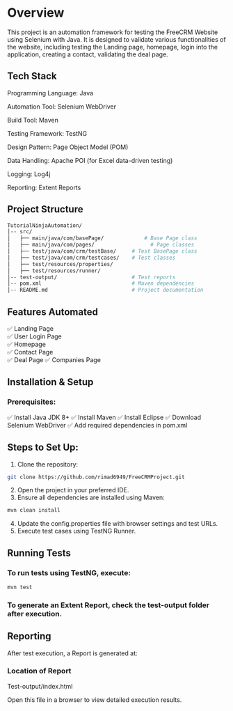 # Overview

This project is an automation framework for testing the FreeCRM Website using Selenium with Java. It is designed to validate various functionalities of the website, including testing the Landing page, homepage, login into the application, creating a contact, validating the deal page.

## Tech Stack

Programming Language: Java

Automation Tool: Selenium WebDriver

Build Tool: Maven

Testing Framework: TestNG

Design Pattern: Page Object Model (POM)

Data Handling: Apache POI (for Excel data-driven testing)

Logging: Log4j

Reporting: Extent Reports

## Project Structure
```bash
TutorialNinjaAutomation/
│-- src/
│   ├── main/java/com/basePage/			    # Base Page class
│   ├── main/java/com/pages/			      # Page classes
│   ├── test/java/com/crm/testBase/     # Test BasePage class
│   ├── test/java/com/crm/testcases/    # Test classes
│   ├── test/resources/properties/
│   ├── test/resources/runner/
│-- test-output/                        # Test reports
│-- pom.xml                             # Maven dependencies
│-- README.md                           # Project documentation
```

## Features Automated

✅ Landing Page        
✅ User Login Page   
✅ Homepage    
✅ Contact Page       
✅ Deal Page 
✅ Companies Page 

## Installation & Setup

### Prerequisites:

✅ Install Java JDK 8+
✅ Install Maven
✅ Install Eclipse
✅ Download Selenium WebDriver
✅ Add required dependencies in pom.xml

## Steps to Set Up:

1. Clone the repository:
```bash
git clone https://github.com/rimad6949/FreeCRMProject.git
```
2. Open the project in your preferred IDE.
3. Ensure all dependencies are installed using Maven:
```bash
mvn clean install
```
4. Update the config.properties file with browser settings and test URLs.
5. Execute test cases using TestNG Runner.

## Running Tests

### To run tests using TestNG, execute:
```bash
mvn test
```

### To generate an Extent Report, check the test-output folder after execution.

## Reporting

After test execution, a Report is generated at:

### Location of Report
Test-output/index.html

Open this file in a browser to view detailed execution results.
